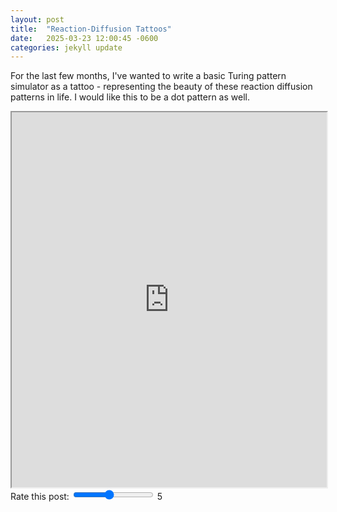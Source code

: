 ```yaml
---
layout: post
title:  "Reaction-Diffusion Tattoos"
date:   2025-03-23 12:00:45 -0600
categories: jekyll update
---
```

For the last few months, I've wanted to write a basic Turing pattern simulator as a tattoo - representing the beauty of these reaction diffusion patterns in life. I would like this to be a dot pattern as well.

<!-- Embed the tattoo.html file from a different repository -->
<iframe src="https://cdn.jsdelivr.net/gh/MishaRubanov/RDtattoo/refs/heads/main/tattoo.html?token=GHSAT0AAAAAADAV6Z4P7PBDZU4R2NMNKN74Z7BPRRQ" width="100%" height="600" title="Tattoo Content"></iframe>

<!-- Add the slider -->
<div>
  <label for="slider">Rate this post:</label>
  <input type="range" id="slider" name="slider" min="1" max="10" value="5" oninput="updateSliderValue(this.value)">
  <span id="sliderValue">5</span>
</div>

<!-- Add JavaScript to handle the slider value -->
<script>
function updateSliderValue(value) {
  document.getElementById('sliderValue').innerText = value;
}
</script>
